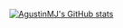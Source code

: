 [![AgustinMJ's GitHub stats](https://github-readme-stats.vercel.app/api?username=AgustinMJ&count_private=true&show_icons=true&theme=cobalt)](https://github.com/anuraghazra/github-readme-stats)

<!--
**AgustinMJ/AgustinMJ** is a ✨ _special_ ✨ repository because its `README.md` (this file) appears on your GitHub profile.

Here are some ideas to get you started:

- 🔭 I’m currently working on ...
- 🌱 I’m currently learning ...
- 👯 I’m looking to collaborate on ...
- 🤔 I’m looking for help with ...
- 💬 Ask me about ...
- 📫 How to reach me: ...
- 😄 Pronouns: ...
- ⚡ Fun fact: ...
-->
